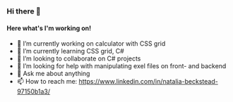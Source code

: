 ### Hi there 👋
#### Here what's I'm working on!



- 🔭 I’m currently working on calculator with CSS grid
- 🌱 I’m currently learning CSS grid, C#
- 👯 I’m looking to collaborate on C# projects
- 🤔 I’m looking for help with manipulating exel files on front- and backend
- 💬 Ask me about anything
- 📫 How to reach me: https://www.linkedin.com/in/natalia-beckstead-97150b1a3/

